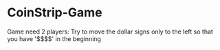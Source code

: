 <h1>CoinStrip-Game</h1>
<p>Game need 2 players: Try to move the dollar signs only to the left so that you have '$$$$' in the beginning</p>
